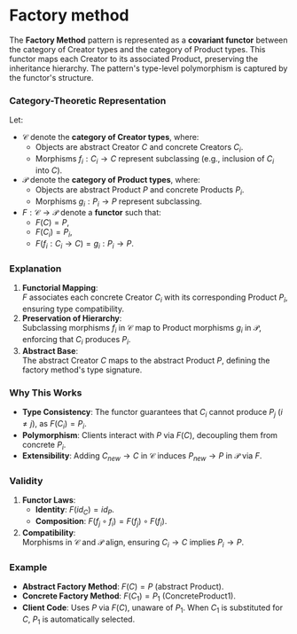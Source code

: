 # Factory method
The **Factory Method** pattern is represented as a **covariant functor** between the category of Creator types and the category of Product types. This functor maps each Creator to its associated Product, preserving the inheritance hierarchy. The pattern's type-level polymorphism is captured by the functor's structure.

### Category-Theoretic Representation  
Let:
- $\mathcal{C}$ denote the **category of Creator types**, where:  
  - Objects are abstract Creator $C$ and concrete Creators $C_i$.  
  - Morphisms $f_i: C_i \to C$ represent subclassing (e.g., inclusion of $C_i$ into $C$).  
- $\mathcal{P}$ denote the **category of Product types**, where:  
  - Objects are abstract Product $P$ and concrete Products $P_i$.  
  - Morphisms $g_i: P_i \to P$ represent subclassing.  
- $F: \mathcal{C} \to \mathcal{P}$ denote a **functor** such that:  
  - $F(C) = P$,  
  - $F(C_i) = P_i$,  
  - $F(f_i: C_i \to C) = g_i: P_i \to P$.  

### Explanation  
1. **Functorial Mapping**:  
   $F$ associates each concrete Creator $C_i$ with its corresponding Product $P_i$, ensuring type compatibility.  
2. **Preservation of Hierarchy**:  
   Subclassing morphisms $f_i$ in $\mathcal{C}$ map to Product morphisms $g_i$ in $\mathcal{P}$, enforcing that $C_i$ produces $P_i$.  
3. **Abstract Base**:  
   The abstract Creator $C$ maps to the abstract Product $P$, defining the factory method's type signature.  

### Why This Works  
- **Type Consistency**: The functor guarantees that $C_i$ cannot produce $P_j$ ($i \neq j$), as $F(C_i) = P_i$.  
- **Polymorphism**: Clients interact with $P$ via $F(C)$, decoupling them from concrete $P_i$.  
- **Extensibility**: Adding $C_{new} \to C$ in $\mathcal{C}$ induces $P_{new} \to P$ in $\mathcal{P}$ via $F$.  

### Validity  
1. **Functor Laws**:  
   - **Identity**: $F(id_C) = id_P$.
   - **Composition**: $F(f_j \circ f_i) = F(f_j) \circ F(f_i)$.  
2. **Compatibility**:  
   Morphisms in $\mathcal{C}$ and $\mathcal{P}$ align, ensuring $C_i \to C$ implies $P_i \to P$.  

### Example  
- **Abstract Factory Method**: $F(C) = P$ (abstract Product).  
- **Concrete Factory Method**: $F(C_1) = P_1$ (ConcreteProduct1).  
- **Client Code**: Uses $P$ via $F(C)$, unaware of $P_1$. When $C_1$ is substituted for $C$, $P_1$ is automatically selected. 
